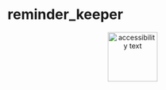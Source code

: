 # reminder_keeper
<p align="center">
  <img src="(https://github.com/surreal/reminder_keeper/blob/master/images/1.png" width="100" title="hover text" alt="accessibility text">
</p>
